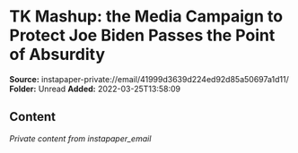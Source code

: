 # TK Mashup: the Media Campaign to Protect Joe Biden Passes the Point of Absurdity

**Source:** instapaper-private://email/41999d3639d224ed92d85a50697a1d11/
**Folder:** Unread
**Added:** 2022-03-25T13:58:09




## Content
*Private content from instapaper_email*
